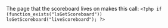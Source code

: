 The page that the scoreboard lives on makes this call:
```<?php if (function_exists("lsGetScoreboard")) lsGetScoreboard("liveScoreboard"); ?>```
